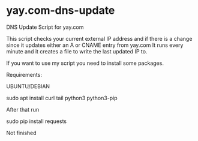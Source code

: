 # yay.com-dns-update
DNS Update Script for yay.com

This script checks your current external IP address and if there is a change since it updates either an A or CNAME entry from yay.com
It runs every minute and it creates a file to write the last updated IP to.

If you want to use my script you need to install some packages.

Requirements:

UBUNTU/DEBIAN

sudo apt install curl tail python3 python3-pip

After that run

sudo pip install requests

Not finished
